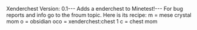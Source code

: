 ﻿Xenderchest
Version: 0.1--- Adds a enderchest to Minetest!--- For bug reports and info go to the froum topic.
Here is its recipe:
m = mese crystal        mom
o = obsidian            oco = xenderchest:chest 1
c = chest               mom
